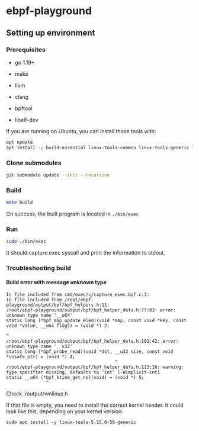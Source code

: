 # ebpf-playground

## Setting up environment

### Prerequisites

- go 1.19+

- make
- llvm
- clang
- bpftool
- libelf-dev

If you are running on Ubuntu, you can install those tools with:

```bash
apt update
apt install -y build-essential linux-tools-common linux-tools-generic libelf-dev llvm clang
```

### Clone submodules

```bash
git submodule update --init --recursive
```

### Build

```bash
make build
```

On success, the built program is located in `./bin/exec`

### Run

```bash
sudo ./bin/exec
```

It should capture exec syscall and print the information to stdout.

### Troubleshooting build

#### Build error with message unknown type

```
In file included from cmd/exec/c/capture_exec.bpf.c:3:
In file included from /root/ebpf-playground/output/bpf/bpf_helpers.h:11:
/root/ebpf-playground/output/bpf/bpf_helper_defs.h:77:83: error: unknown type name '__u64'
static long (*bpf_map_update_elem)(void *map, const void *key, const void *value, __u64 flags) = (void *) 2;
                                                                                  ^
/root/ebpf-playground/output/bpf/bpf_helper_defs.h:101:42: error: unknown type name '__u32'
static long (*bpf_probe_read)(void *dst, __u32 size, const void *unsafe_ptr) = (void *) 4;
                                         ^
/root/ebpf-playground/output/bpf/bpf_helper_defs.h:113:16: warning: type specifier missing, defaults to 'int' [-Wimplicit-int]
static __u64 (*bpf_ktime_get_ns)(void) = (void *) 5;
               ^
```

Check ./output/vmlinux.h

If that file is empty, you need to install the correct kernel header. It could look like this, depending on your kernel version:

```
sudo apt install -y linux-tools-5.15.0-58-generic
```

